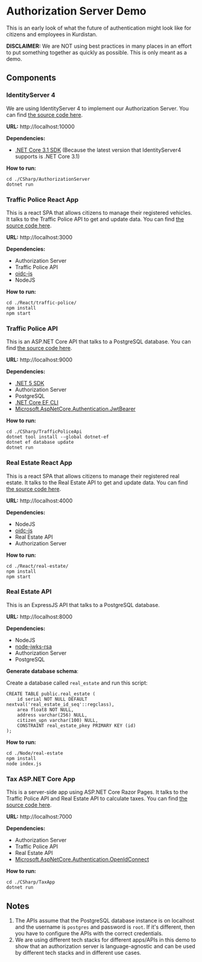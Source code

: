 # Authorization Server Demo

This is an early look of what the future of authentication might look like for citizens and employees in Kurdistan.

**DISCLAIMER:** We are NOT using best practices in many places in an effort to put something together as quickly as possible. This is only meant as a demo.

## Components

### IdentityServer 4

We are using IdentityServer 4 to implement our Authorization Server. You can find [the source code here](./CSharp/AuthorizationServer).

**URL:** http://localhost:10000

**Dependencies:**

- [.NET Core 3.1 SDK](https://dotnet.microsoft.com/download/dotnet-core/3.1) (Because the latest version that IdentityServer4 supports is .NET Core 3.1)

**How to run:**

```
cd ./CSharp/AuthorizationServer
dotnet run
```

### Traffic Police React App

This is a react SPA that allows citizens to manage their registered vehicles. It talks to the Traffic Police API to get and update data. You can find [the source code here](./React/traffic-police).

**URL:** http://localhost:3000

**Dependencies:**

- Authorization Server
- Traffic Police API
- [oidc-js](https://github.com/IdentityModel/oidc-client-js)
- NodeJS

**How to run:**

```
cd ./React/traffic-police/
npm install
npm start
```

### Traffic Police API

This is an ASP.NET Core API that talks to a PostgreSQL database. You can find [the source code here](./CSharp/TrafficPoliceApi).

**URL:** http://localhost:9000

**Dependencies:**

- [.NET 5 SDK](https://dotnet.microsoft.com/download/dotnet/5.0)
- Authorization Server
- PostgreSQL
- [.NET Core EF CLI](https://docs.microsoft.com/en-us/ef/core/cli/dotnet)
- [Microsoft.AspNetCore.Authentication.JwtBearer](https://www.nuget.org/packages/Microsoft.AspNetCore.Authentication.JwtBearer)

**How to run:**

```
cd ./CSharp/TrafficPoliceApi
dotnet tool install --global dotnet-ef
dotnet ef database update
dotnet run
```

### Real Estate React App

This is a react SPA that allows citizens to manage their registered real estate. It talks to the Real Estate API to get and update data. You can find [the source code here](./React/real-estate).

**URL:** http://localhost:4000

**Dependencies:**

- NodeJS
- [oidc-js](https://github.com/IdentityModel/oidc-client-js)
- Real Estate API
- Authorization Server

**How to run:**

```
cd ./React/real-estate/
npm install
npm start
```

### Real Estate API

This is an ExpressJS API that talks to a PostgreSQL database.

**URL:** http://localhost:8000

**Dependencies:**

- NodeJS
- [node-jwks-rsa](https://github.com/auth0/node-jwks-rsa/blob/master/examples/express-demo/README.md)
- Authorization Server
- PostgreSQL

**Generate database schema**:

Create a database called `real_estate` and run this script:

```
CREATE TABLE public.real_estate (
	id serial NOT NULL DEFAULT nextval('real_estate_id_seq'::regclass),
	area float8 NOT NULL,
	address varchar(256) NULL,
	citizen_upn varchar(100) NULL,
	CONSTRAINT real_estate_pkey PRIMARY KEY (id)
);
```

**How to run:**

```
cd ./Node/real-estate
npm install
node index.js
```

### Tax ASP.NET Core App

This is a server-side app using ASP.NET Core Razor Pages. It talks to the Traffic Police API and Real Estate API to calculate taxes. You can find [the source code here](./CSharp/TaxApp).

**URL:** http://localhost:7000

**Dependencies:**

- Authorization Server
- Traffic Police API
- Real Estate API
- [Microsoft.AspNetCore.Authentication.OpenIdConnect](https://www.nuget.org/packages/Microsoft.AspNetCore.Authentication.OpenIdConnect)

**How to run:**

```
cd ./CSharp/TaxApp
dotnet run
```

## Notes

1. The APIs assume that the PostgreSQL database instance is on localhost and the username is `postgres` and password is `root`. If it's different, then you have to configure the APIs with the correct credentials.
1. We are using different tech stacks for different apps/APIs in this demo to show that an authorization server is language-agnostic and can be used by different tech stacks and in different use cases.
